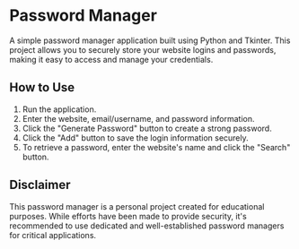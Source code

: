 
# Password Manager

A simple password manager application built using Python and Tkinter. This project allows you to securely store your website logins and passwords, making it easy to access and manage your credentials.

## How to Use

1. Run the application.
2. Enter the website, email/username, and password information.
3. Click the "Generate Password" button to create a strong password.
4. Click the "Add" button to save the login information securely.
5. To retrieve a password, enter the website's name and click the "Search" button.

## Disclaimer

This password manager is a personal project created for educational purposes. While efforts have been made to provide security, it's recommended to use dedicated and well-established password managers for critical applications.
